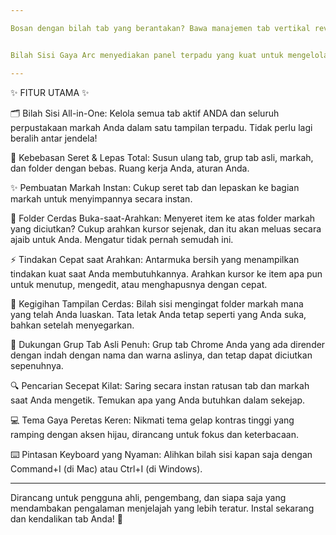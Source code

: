 ```yaml
---

Bosan dengan bilah tab yang berantakan? Bawa manajemen tab vertikal revolusioner dari peramban Arc langsung ke Google Chrome Anda! 🚀


Bilah Sisi Gaya Arc menyediakan panel terpadu yang kuat untuk mengelola semua tab dan markah Anda dalam satu antarmuka yang bersih. Tingkatkan produktivitas Anda dan atur kehidupan digital Anda dengan mudah.

---
```


✨ FITUR UTAMA ✨


🗂️ Bilah Sisi All-in-One: Kelola semua tab aktif ANDA dan seluruh perpustakaan markah Anda dalam satu tampilan terpadu. Tidak perlu lagi beralih antar jendela!

🤏 Kebebasan Seret & Lepas Total: Susun ulang tab, grup tab asli, markah, dan folder dengan bebas. Ruang kerja Anda, aturan Anda.

✨ Pembuatan Markah Instan: Cukup seret tab dan lepaskan ke bagian markah untuk menyimpannya secara instan.

📂 Folder Cerdas Buka-saat-Arahkan: Menyeret item ke atas folder markah yang diciutkan? Cukup arahkan kursor sejenak, dan itu akan meluas secara ajaib untuk Anda. Mengatur tidak pernah semudah ini.

⚡ Tindakan Cepat saat Arahkan: Antarmuka bersih yang menampilkan tindakan kuat saat Anda membutuhkannya. Arahkan kursor ke item apa pun untuk menutup, mengedit, atau menghapusnya dengan cepat.

🧠 Kegigihan Tampilan Cerdas: Bilah sisi mengingat folder markah mana yang telah Anda luaskan. Tata letak Anda tetap seperti yang Anda suka, bahkan setelah menyegarkan.

🎨 Dukungan Grup Tab Asli Penuh: Grup tab Chrome Anda yang ada dirender dengan indah dengan nama dan warna aslinya, dan tetap dapat diciutkan sepenuhnya.

🔍 Pencarian Secepat Kilat: Saring secara instan ratusan tab dan markah saat Anda mengetik. Temukan apa yang Anda butuhkan dalam sekejap.

💻 Tema Gaya Peretas Keren: Nikmati tema gelap kontras tinggi yang ramping dengan aksen hijau, dirancang untuk fokus dan keterbacaan.

⌨️ Pintasan Keyboard yang Nyaman: Alihkan bilah sisi kapan saja dengan Command+I (di Mac) atau Ctrl+I (di Windows).


---


Dirancang untuk pengguna ahli, pengembang, dan siapa saja yang mendambakan pengalaman menjelajah yang lebih teratur. Instal sekarang dan kendalikan tab Anda! 🌟